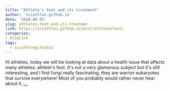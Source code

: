 ```yaml
---
title: "Athlete's foot and its treatment"
author: 'sciathlon.github.io'
date: '2018-06-05'
slug: athletes-foot-and-its-treatmen
link: https://Sciathlon.github.io/post/athletesfoot/
categories:
- bloglink
tags:
  - sciathlongithubio
---
```


Hi athletes, today we will be looking at data about a health issue that affects many athletes: athlete's foot. It's not a very glamorous subject but it's still interesting, and I find fungi really fascinating, they are warrior eukaryotes that survive everywhere! Most of you probably would rather never hear about it..[... <i class="fas fa-external-link-alt"></i>](https://Sciathlon.github.io/post/athletesfoot/)

